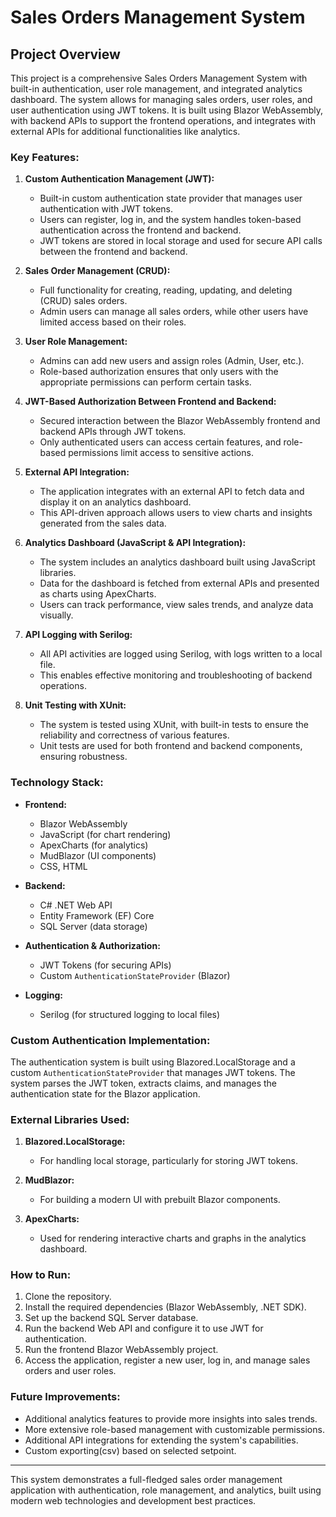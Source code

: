 # Sales Orders Management System

## Project Overview

This project is a comprehensive Sales Orders Management System with built-in authentication, user role management, and integrated analytics dashboard. The system allows for managing sales orders, user roles, and user authentication using JWT tokens. It is built using Blazor WebAssembly, with backend APIs to support the frontend operations, and integrates with external APIs for additional functionalities like analytics.

### Key Features:

1. **Custom Authentication Management (JWT):**
   - Built-in custom authentication state provider that manages user authentication with JWT tokens.
   - Users can register, log in, and the system handles token-based authentication across the frontend and backend.
   - JWT tokens are stored in local storage and used for secure API calls between the frontend and backend.

2. **Sales Order Management (CRUD):**
   - Full functionality for creating, reading, updating, and deleting (CRUD) sales orders.
   - Admin users can manage all sales orders, while other users have limited access based on their roles.

3. **User Role Management:**
   - Admins can add new users and assign roles (Admin, User, etc.).
   - Role-based authorization ensures that only users with the appropriate permissions can perform certain tasks.

4. **JWT-Based Authorization Between Frontend and Backend:**
   - Secured interaction between the Blazor WebAssembly frontend and backend APIs through JWT tokens.
   - Only authenticated users can access certain features, and role-based permissions limit access to sensitive actions.

5. **External API Integration:**
   - The application integrates with an external API to fetch data and display it on an analytics dashboard.
   - This API-driven approach allows users to view charts and insights generated from the sales data.

6. **Analytics Dashboard (JavaScript & API Integration):**
   - The system includes an analytics dashboard built using JavaScript libraries.
   - Data for the dashboard is fetched from external APIs and presented as charts using ApexCharts.
   - Users can track performance, view sales trends, and analyze data visually.

7. **API Logging with Serilog:**
   - All API activities are logged using Serilog, with logs written to a local file.
   - This enables effective monitoring and troubleshooting of backend operations.

8. **Unit Testing with XUnit:**
   - The system is tested using XUnit, with built-in tests to ensure the reliability and correctness of various features.
   - Unit tests are used for both frontend and backend components, ensuring robustness.

### Technology Stack:

- **Frontend:**
  - Blazor WebAssembly
  - JavaScript (for chart rendering)
  - ApexCharts (for analytics)
  - MudBlazor (UI components)
  - CSS, HTML
  
- **Backend:**
  - C# .NET Web API
  - Entity Framework (EF) Core
  - SQL Server (data storage)
  
- **Authentication & Authorization:**
  - JWT Tokens (for securing APIs)
  - Custom `AuthenticationStateProvider` (Blazor)
  
- **Logging:**
  - Serilog (for structured logging to local files)

### Custom Authentication Implementation:

The authentication system is built using Blazored.LocalStorage and a custom `AuthenticationStateProvider` that manages JWT tokens. The system parses the JWT token, extracts claims, and manages the authentication state for the Blazor application.


### External Libraries Used:

1. **Blazored.LocalStorage:** 
   - For handling local storage, particularly for storing JWT tokens.
   
2. **MudBlazor:**
   - For building a modern UI with prebuilt Blazor components.
   
3. **ApexCharts:**
   - Used for rendering interactive charts and graphs in the analytics dashboard.

### How to Run:

1. Clone the repository.
2. Install the required dependencies (Blazor WebAssembly, .NET SDK).
3. Set up the backend SQL Server database.
4. Run the backend Web API and configure it to use JWT for authentication.
5. Run the frontend Blazor WebAssembly project.
6. Access the application, register a new user, log in, and manage sales orders and user roles.

### Future Improvements:

- Additional analytics features to provide more insights into sales trends.
- More extensive role-based management with customizable permissions.
- Additional API integrations for extending the system's capabilities.
- Custom exporting(csv) based on selected setpoint.

---

This system demonstrates a full-fledged sales order management application with authentication, role management, and analytics, built using modern web technologies and development best practices.
